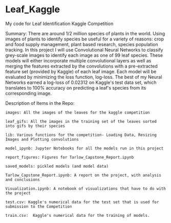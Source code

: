# Leaf_Kaggle
My code for Leaf Identification Kaggle Competition

Summary: There are around 1/2 million species of plants in the world. Using images of plants to 
identify species be useful for a variety of reasons: crop and food supply management, 
plant based research, species population tracking. In this project I will use 
Convolutional Neural Networks to classify grey-scale images to identify each image as one 
of 99 leaf species. These models will either incorporate multiple convolutional layers as 
well as merging the features extracted by the convolutions with a pre-extracted feature 
set (provided by Kaggle) of each leaf image. Each model will be evaluated by minimizing 
the loss function, log-loss. The best of my Neural Networks earned a log-loss of 0.02312 
on Kaggle's test data set, which translates to 100% accuracy on predicting a leaf's 
species from its corresponding image.

Description of Items in the Repo:

	images: All the images of the leaves for the kaggle competition 

	leaf_gifs: All the images in the training set of the leaves sorted into gifs by their species 

	lib: Various functions for the competition- Loading Data, Resizing Images and Plotting convolutions

	model_ipynb: Jupyter Notebooks for all the models run in this project 

	report_figures: Figures for Tarlow_Capstone_Report.ipynb

	saved_models: pickled models (and model data)

	Tarlow_Capstone_Report.ipynb: A report on the project, with analysis and conclusions

	Visualization.ipynb: A notebook of visualizations that have to do with the project

	test.csv: Kaggle's numerical data for the test set that is used for submission to the Competition

	train.csv:  Kaggle's numerical data for the training of models.